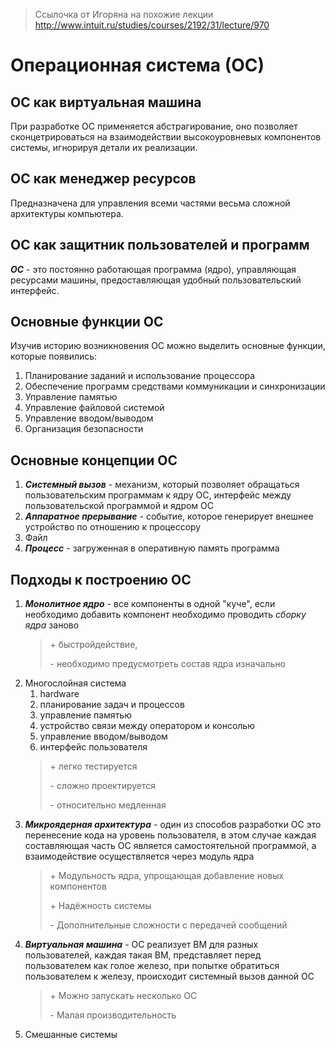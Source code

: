 > Ссылочка от Игоряна на похожие лекции http://www.intuit.ru/studies/courses/2192/31/lecture/970

# Операционная система (ОС)

## ОС как виртуальная машина

При разработке ОС применяется абстрагирование, оно позволяет сконцетрироваться на взаимодействии высокоуровневых
компонентов системы, игнорируя детали их реализации.

## ОС как менеджер ресурсов

Предназначена для управления всеми частями весьма
сложной архитектуры компьютера.

## ОС как защитник пользователей и программ

**_ОС_** - это постоянно работающая программа (ядро),
управляющая ресурсами машины, предоставляющая удобный
пользовательский интерфейс.

## Основные функции ОС

Изучив историю возникновения ОС можно выделить основные
функции, которые появились:
1. Планирование заданий и использование процессора
2. Обеспечение программ средствами коммуникации и синхронизации
3. Управление памятью
4. Управление файловой системой
5. Управление вводом/выводом
6. Организация безопасности

## Основные концепции ОС

1. **_Системный вызов_** - механизм, который позволяет
   обращаться пользовательским программам к ядру ОС,
   интерфейс между пользовательской программой и ядром ОС
2. **_Аппаратное прерывание_** - событие, которое генерирует
   внешнее устройство по отношению к процессору
3. Файл
4. **_Процесс_** - загруженная в оперативную память
   программа

## Подходы к построению ОС

1. **_Монолитное ядро_** - все компоненты в одной "куче", если необходимо добавить компонент необходимо проводить _сборку ядра_ заново
    > \+ быстройдействие,
    >
    > \- необходимо предусмотреть состав ядра изначально
2. Многослойная система
    1. hardware
    2. планирование задач и процессов
    3. управление памятью
    4. устройство связи между оператором и консолью
    5. управление вводом/выводом
    6. интерфейс пользователя
    > \+ легко тестируется
    >
    > \- сложно проектируется
    >
    > \- относительно медленная
3. **_Микроядерная архитектура_** - один из способов разработки ОС это перенесение кода на уровень пользователя, в этом случае каждая составляющая часть ОС является самостоятельной программой, а взаимодействие осуществляется через модуль ядра
    > \+ Модульность ядра, упрощающая добавление новых компонентов
    >
    > \+ Надёжность системы
    >
    > \- Дополнительные сложности с передачей сообщений
4. **_Виртуальная машина_** - ОС реализует ВМ для разных пользователей, каждая такая ВМ, представляет перед пользователем как голое железо, при попытке обратиться пользователем к железу, происходит системный вызов данной ОС
   > \+ Можно запускать несколько ОС
   >
   > \- Малая производительность
5. Смешанные системы
